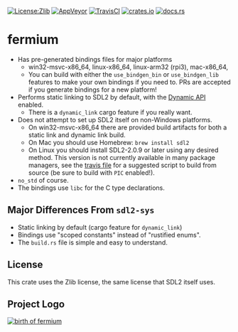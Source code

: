 [![License:Zlib](https://img.shields.io/badge/License-Zlib-brightgreen.svg)](https://opensource.org/licenses/Zlib)
[![AppVeyor](https://ci.appveyor.com/api/projects/status/lqvi8qbjayf35v8m/branch/master?svg=true)](https://ci.appveyor.com/project/Lokathor/fermium/branch/master)
[![TravisCI](https://travis-ci.org/Lokathor/fermium.svg?branch=master)](https://travis-ci.org/Lokathor/fermium)
[![crates.io](https://img.shields.io/crates/v/fermium.svg)](https://crates.io/crates/fermium)
[![docs.rs](https://docs.rs/fermium/badge.svg)](https://docs.rs/fermium/)

# fermium

* Has pre-generated bindings files for major platforms
  * win32-msvc-x86_64, linux-x86_64, linux-arm32 (rpi3), mac-x86_64,
  * You can build with either the `use_bindgen_bin` or `use_bindgen_lib`
    features to make your own bindings if you need to. PRs are accepted if you
    generate bindings for a new platform!
* Performs static linking to SDL2 by default, with the [Dynamic
  API](https://www.reddit.com/r/linux_gaming/comments/1upn39/sdl2_adds_dynamic_api_magic_to_allow_updating_it/)
  enabled.
  * There is a `dynamic_link` cargo feature if you really want.
* Does not attempt to set up SDL2 itself on non-Windows platforms.
  * On win32-msvc-x86_64 there are provided build artifacts for both a static
    link and dynamic link build.
  * On Mac you should use Homebrew: `brew install sdl2`
  * On Linux you should install SDL2-2.0.9 or later using any desired method.
    This version is not currently available in many package managers, see the
    [travis file](.travis.yml) for a suggested script to build from source (be
    sure to build with `PIC` enabled!).
* `no_std` of course.
* The bindings use `libc` for the C type declarations.

## Major Differences From `sdl2-sys`

* Static linking by default (cargo feature for `dynamic_link`)
* Bindings use "scoped constants" instead of "rustified enums".
* The `build.rs` file is simple and easy to understand.

## License

This crate uses the Zlib license, the same license that SDL2 itself uses.

## Project Logo

[![birth of fermium](https://upload.wikimedia.org/wikipedia/commons/5/58/Ivy_Mike_-_mushroom_cloud.jpg)](https://en.wikipedia.org/wiki/Fermium)
